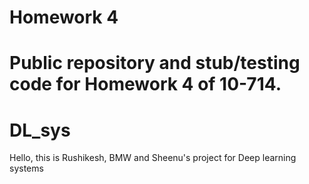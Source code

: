 # Homework 4
Public repository and stub/testing code for Homework 4 of 10-714.
=======
# DL_sys
Hello, this is Rushikesh, BMW and Sheenu's project for Deep learning systems
